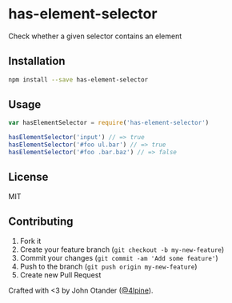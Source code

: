 # has-element-selector

Check whether a given selector contains an element

## Installation

```bash
npm install --save has-element-selector
```

## Usage

```javascript
var hasElementSelector = require('has-element-selector')

hasElementSelector('input') // => true
hasElementSelector('#foo ul.bar') // => true
hasElementSelector('#foo .bar.baz') // => false
```

## License

MIT

## Contributing

1. Fork it
2. Create your feature branch (`git checkout -b my-new-feature`)
3. Commit your changes (`git commit -am 'Add some feature'`)
4. Push to the branch (`git push origin my-new-feature`)
5. Create new Pull Request

Crafted with <3 by John Otander ([@4lpine](https://twitter.com/4lpine)).
